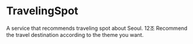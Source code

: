 # TravelingSpot
A service that recommends traveling spot about Seoul.
12조
Recommend the travel destination according to the theme you want.
